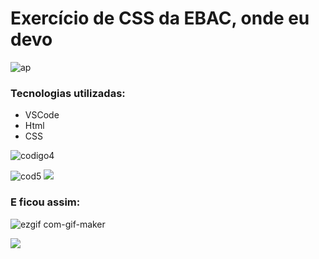 # Exercício de CSS da EBAC, onde eu devo

![ap](https://github.com/Dry-A/EbacTarefas/assets/112403510/2fb997b4-34c9-4cad-b5c5-f4fa8770790b)

### Tecnologias utilizadas:
- VSCode
- Html
- CSS

![codigo4](https://github.com/Dry-A/EbacTarefas/assets/112403510/4bfcc4d7-5b09-4529-bf93-db63b4c5a872)

![cod5](https://github.com/Dry-A/EbacTarefas/assets/112403510/8cafa1db-7f37-4c9c-860c-52a57ef27d6f)
<img src="https://i.imgur.com/dTHEkJw.png">
### E ficou assim:

![ezgif com-gif-maker](https://github.com/Dry-A/EbacTarefas/assets/112403510/8feabdd2-6f7d-4e5a-baf4-71ef2e498512)



<img src="https://i.imgur.com/0FI8zK9.png">





